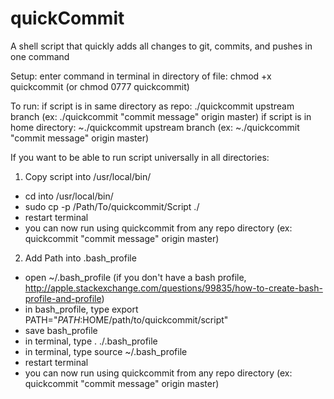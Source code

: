 # quickCommit
A shell script that quickly adds all changes to git, commits, and pushes in one command

Setup:
enter command in terminal in directory of file: chmod +x quickcommit (or chmod 0777 quickcommit)

To run:
if script is in same directory as repo: ./quickcommit upstream branch (ex: ./quickcommit "commit message" origin master)
if script is in home directory: ~./quickcommit upstream branch (ex: ~./quickcommit "commit message" origin master)

If you want to be able to run script universally in all directories:

1) Copy script into /usr/local/bin/ 
  - cd into /usr/local/bin/
  - sudo cp -p /Path/To/quickcommit/Script ./
  - restart terminal
  - you can now run using quickcommit from any repo directory (ex: quickcommit "commit message" origin master)
  
2) Add Path into .bash_profile
  - open ~/.bash_profile (if you don't have a bash profile, http://apple.stackexchange.com/questions/99835/how-to-create-bash-profile-and-profile)
  - in bash_profile, type export PATH="$PATH:$HOME/path/to/quickcommit/script"
  - save bash_profile
  - in terminal, type . ./.bash_profile
  - in terminal, type source ~/.bash_profile
  - restart terminal
  - you can now run using quickcommit from any repo directory (ex: quickcommit "commit message" origin master)
  

